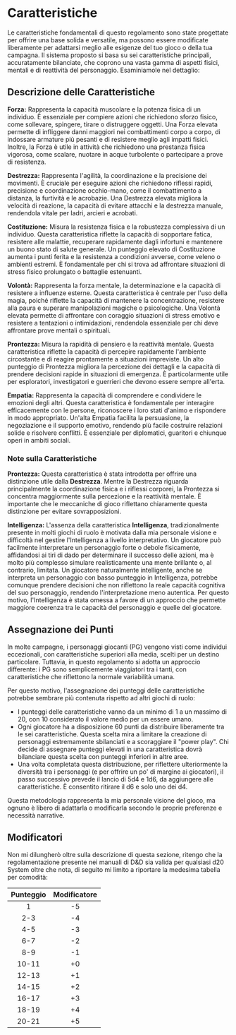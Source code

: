 # Caratteristiche
Le caratteristiche fondamentali di questo regolamento sono state progettate per offrire una base solida e versatile, ma possono essere modificate liberamente per adattarsi meglio alle esigenze del tuo gioco o della tua campagna. Il sistema proposto si basa su sei caratteristiche principali, accuratamente bilanciate, che coprono una vasta gamma di aspetti fisici, mentali e di reattività del personaggio. Esaminiamole nel dettaglio:

## Descrizione delle Caratteristiche

**Forza:** Rappresenta la capacità muscolare e la potenza fisica di un individuo. È essenziale per compiere azioni che richiedono sforzo fisico, come sollevare, spingere, tirare o distruggere oggetti. Una Forza elevata permette di infliggere danni maggiori nei combattimenti corpo a corpo, di indossare armature più pesanti e di resistere meglio agli impatti fisici. Inoltre, la Forza è utile in attività che richiedono una prestanza fisica vigorosa, come scalare, nuotare in acque turbolente o partecipare a prove di resistenza.  

**Destrezza:** Rappresenta l'agilità, la coordinazione e la precisione dei movimenti. È cruciale per eseguire azioni che richiedono riflessi rapidi, precisione e coordinazione occhio-mano, come il combattimento a distanza, la furtività e le acrobazie. Una Destrezza elevata migliora la velocità di reazione, la capacità di evitare attacchi e la destrezza manuale, rendendola vitale per ladri, arcieri e acrobati.  

**Costituzione:** Misura la resistenza fisica e la robustezza complessiva di un individuo. Questa caratteristica riflette la capacità di sopportare fatica, resistere alle malattie, recuperare rapidamente dagli infortuni e mantenere un buono stato di salute generale. Un punteggio elevato di Costituzione aumenta i punti ferita e la resistenza a condizioni avverse, come veleno o ambienti estremi. È fondamentale per chi si trova ad affrontare situazioni di stress fisico prolungato o battaglie estenuanti.  

**Volontà:** Rappresenta la forza mentale, la determinazione e la capacità di resistere a influenze esterne. Questa caratteristica è centrale per l'uso della magia, poiché riflette la capacità di mantenere la concentrazione, resistere alla paura e superare manipolazioni magiche o psicologiche. Una Volontà elevata permette di affrontare con coraggio situazioni di stress emotivo e resistere a tentazioni o intimidazioni, rendendola essenziale per chi deve affrontare prove mentali o spirituali.  

**Prontezza:** Misura la rapidità di pensiero e la reattività mentale. Questa caratteristica riflette la capacità di percepire rapidamente l'ambiente circostante e di reagire prontamente a situazioni impreviste. Un alto punteggio di Prontezza migliora la percezione dei dettagli e la capacità di prendere decisioni rapide in situazioni di emergenza. È particolarmente utile per esploratori, investigatori e guerrieri che devono essere sempre all'erta.  

**Empatia:** Rappresenta la capacità di comprendere e condividere le emozioni degli altri. Questa caratteristica è fondamentale per interagire efficacemente con le persone, riconoscere i loro stati d'animo e rispondere in modo appropriato. Un'alta Empatia facilita la persuasione, la negoziazione e il supporto emotivo, rendendo più facile costruire relazioni solide e risolvere conflitti. È essenziale per diplomatici, guaritori e chiunque operi in ambiti sociali.  

### Note sulla Caratteristiche
**Prontezza:** Questa caratteristica è stata introdotta per offrire una distinzione utile dalla **Destrezza**. Mentre la Destrezza riguarda principalmente la coordinazione fisica e i riflessi corporei, la Prontezza si concentra maggiormente sulla percezione e la reattività mentale. È importante che le meccaniche di gioco riflettano chiaramente questa distinzione per evitare sovrapposizioni.

**Intelligenza:** L'assenza della caratteristica **Intelligenza**, tradizionalmente presente in molti giochi di ruolo è motivata dalla mia personale visione e difficoltà nel gestire l'Intelligenza a livello interpretativo. Un giocatore può facilmente interpretare un personaggio forte o debole fisicamente, affidandosi ai tiri di dado per determinare il successo delle azioni, ma è molto più complesso simulare realisticamente una mente brillante o, al contrario, limitata. Un giocatore naturalmente intelligente, anche se interpreta un personaggio con basso punteggio in Intelligenza, potrebbe comunque prendere decisioni che non riflettono la reale capacità cognitiva del suo personaggio, rendendo l'interpretazione meno autentica. Per questo motivo, l'Intelligenza è stata omessa a favore di un approccio che permette maggiore coerenza tra le capacità del personaggio e quelle del giocatore.

## Assegnazione dei Punti
In molte campagne, i personaggi giocanti (PG) vengono visti come individui eccezionali, con caratteristiche superiori alla media, scelti per un destino particolare. Tuttavia, in questo regolamento si adotta un approccio differente: i PG sono semplicemente viaggiatori tra i tanti, con caratteristiche che riflettono la normale variabilità umana.

Per questo motivo, l'assegnazione dei punteggi delle caratteristiche potrebbe sembrare più contenuta rispetto ad altri giochi di ruolo:

- I punteggi delle caratteristiche vanno da un minimo di 1 a un massimo di 20, con 10 considerato il valore medio per un essere umano.
- Ogni giocatore ha a disposizione 60 punti da distribuire liberamente tra le sei caratteristiche. Questa scelta mira a limitare la creazione di personaggi estremamente sbilanciati e a scoraggiare il "power play". Chi decide di assegnare punteggi elevati in una caratteristica dovrà bilanciare questa scelta con punteggi inferiori in altre aree.
- Una volta completata questa distribuzione, per riflettere ulteriormente la diversità tra i personaggi (e per offrire un po' di margine ai giocatori), il passo successivo prevede il lancio di 5d4 e 1d6, da aggiungere alle caratteristiche. È consentito ritirare il d6 e solo uno dei d4.

Questa metodologia rappresenta la mia personale visione del gioco, ma ognuno è libero di adattarla o modificarla secondo le proprie preferenze e necessità narrative.

## Modificatori
Non mi dilungherò oltre sulla descrizione di questa sezione, ritengo che la regolamentazione presente nei manuali di D&D sia valida per qualsiasi d20 System oltre che nota, di seguito mi limito a riportare la medesima tabella per comodità:

| Punteggio	| Modificatore |
| :-------: | :----------: |
| 1         |	-5           |
| 2-3       | -4           |
| 4-5       |	-3           |
| 6-7       |	-2           |
| 8-9       |	-1           |
| 10-11     |	+0           |
| 12-13     |	+1           |
| 14-15     |	+2           |
| 16-17     | +3           |
| 18-19     |	+4           |
| 20-21     | +5           |

